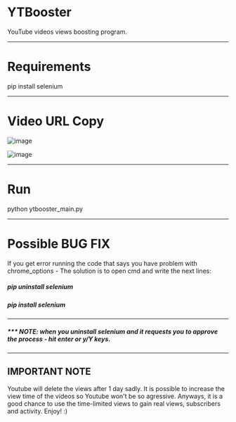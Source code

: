 # YTBooster
YouTube videos views boosting program.
________________________________________
# Requirements
pip install selenium
________________________________________
# Video URL Copy
![image](https://github.com/Gavriel770U/YTBooster/assets/71229809/011e2a5f-d4a9-4e0a-a80b-f7e926fb0a4b)

![image](https://github.com/Gavriel770U/YTBooster/assets/71229809/0ae3275e-e174-46b9-946f-583b226fb722)
________________________________________
# Run
python ytbooster_main.py
________________________________________
# Possible BUG FIX
If you get error running the code that says you have problem with chrome_options -
The solution is to open cmd and write the next lines:
##### pip uninstall selenium
##### pip install selenium
------------------------------
##### *** NOTE: when you uninstall selenium and it requests you to approve the process - hit enter or y/Y keys.
________________________________________
## IMPORTANT NOTE
Youtube will delete the views after 1 day sadly. 
It is possible to increase the view time of the videos so Youtube won't be so agressive.
Anyways, it is a good chance to use the time-limited views to gain real views, subscribers and activity.
Enjoy! :)
